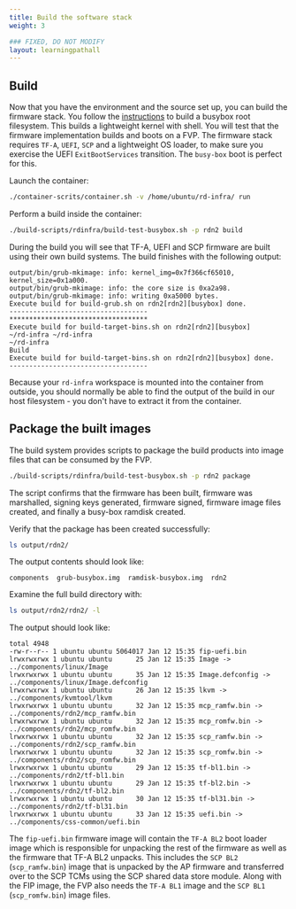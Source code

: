 ```yaml
---
title: Build the software stack
weight: 3

### FIXED, DO NOT MODIFY
layout: learningpathall
---
```


## Build
Now that you have the environment and the source set up, you can build the firmware stack. You follow the [instructions](https://neoverse-reference-design.docs.arm.com/en/latest/platform-boot/busybox-boot.html) to build a busybox root filesystem. This builds a lightweight kernel with shell.
You will test that the firmware implementation builds and boots on a FVP. The firmware stack requires `TF-A`, `UEFI`, `SCP` and a lightweight OS loader, to make sure you exercise the UEFI `ExitBootServices` transition. The `busy-box` boot is perfect for this.

Launch the container:
```bash 
./container-scrits/container.sh -v /home/ubuntu/rd-infra/ run
```

Perform a build inside the container:
```bash 
./build-scripts/rdinfra/build-test-busybox.sh -p rdn2 build
```

 During the build you will see that TF-A, UEFI and SCP firmware are built using their own build systems. The build finishes with the following output:
```output
output/bin/grub-mkimage: info: kernel_img=0x7f366cf65010, kernel_size=0x1a000.
output/bin/grub-mkimage: info: the core size is 0xa2a98.
output/bin/grub-mkimage: info: writing 0xa5000 bytes.
Execute build for build-grub.sh on rdn2[rdn2][busybox] done.
-----------------------------------
***********************************
Execute build for build-target-bins.sh on rdn2[rdn2][busybox]
~/rd-infra ~/rd-infra
~/rd-infra
Build
Execute build for build-target-bins.sh on rdn2[rdn2][busybox] done.
-----------------------------------
```

Because your `rd-infra` workspace is mounted into the container from outside, you should normally be able to find the output of the build in our host filesystem - you don't have to extract it from the container.

## Package the built images

The build system provides scripts to package the build products into image files that can be consumed by the FVP.
```bash 
./build-scripts/rdinfra/build-test-busybox.sh -p rdn2 package
```

The script confirms that the firmware has been built, firmware was marshalled, signing keys generated, firmware signed, firmware image files created, and finally a busy-box ramdisk created.

Verify that the package has been created successfully:
```bash 
ls output/rdn2/
```

The output contents should look like:
```output
components  grub-busybox.img  ramdisk-busybox.img  rdn2
```

Examine the full build directory with:
```bash 
ls output/rdn2/rdn2/ -l
```

The output should look like:
```output
total 4948
-rw-r--r-- 1 ubuntu ubuntu 5064017 Jan 12 15:35 fip-uefi.bin
lrwxrwxrwx 1 ubuntu ubuntu      25 Jan 12 15:35 Image -> ../components/linux/Image
lrwxrwxrwx 1 ubuntu ubuntu      35 Jan 12 15:35 Image.defconfig -> ../components/linux/Image.defconfig
lrwxrwxrwx 1 ubuntu ubuntu      26 Jan 12 15:35 lkvm -> ../components/kvmtool/lkvm
lrwxrwxrwx 1 ubuntu ubuntu      32 Jan 12 15:35 mcp_ramfw.bin -> ../components/rdn2/mcp_ramfw.bin
lrwxrwxrwx 1 ubuntu ubuntu      32 Jan 12 15:35 mcp_romfw.bin -> ../components/rdn2/mcp_romfw.bin
lrwxrwxrwx 1 ubuntu ubuntu      32 Jan 12 15:35 scp_ramfw.bin -> ../components/rdn2/scp_ramfw.bin
lrwxrwxrwx 1 ubuntu ubuntu      32 Jan 12 15:35 scp_romfw.bin -> ../components/rdn2/scp_romfw.bin
lrwxrwxrwx 1 ubuntu ubuntu      29 Jan 12 15:35 tf-bl1.bin -> ../components/rdn2/tf-bl1.bin
lrwxrwxrwx 1 ubuntu ubuntu      29 Jan 12 15:35 tf-bl2.bin -> ../components/rdn2/tf-bl2.bin
lrwxrwxrwx 1 ubuntu ubuntu      30 Jan 12 15:35 tf-bl31.bin -> ../components/rdn2/tf-bl31.bin
lrwxrwxrwx 1 ubuntu ubuntu      33 Jan 12 15:35 uefi.bin -> ../components/css-common/uefi.bin
```

The `fip-uefi.bin` firmware image will contain the `TF-A BL2` boot loader image which is responsible for unpacking the rest of the firmware as well as the firmware that TF-A BL2 unpacks. This includes the `SCP BL2` (`scp_ramfw.bin`) image that is unpacked by the AP firmware and transferred over to the SCP TCMs using the SCP shared data store module. Along with the FIP image, the FVP also needs the `TF-A BL1` image and the `SCP BL1` (`scp_romfw.bin`) image files.

